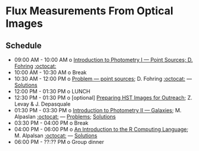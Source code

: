 # Flux Measurements From Optical Images

## Schedule

 * 09:00 AM - 10:00 AM  o  [Introduction to Photometry I — Point Sources; D. Fohring](https://github.com/LSSTC-DSFP/LSSTC-DSFP-Sessions/blob/master/Session5/Day2/introtophotometry.pdf) [:octocat:](https://github.com/fohring)
 * 10:00 AM - 10:30 AM  o  Break
 * 10:30 AM - 12:00 PM  o  [Problem — point sources](https://github.com/LSSTC-DSFP/LSSTC-DSFP-Sessions/blob/master/Session5/Day2/Introduction%20to%20Photometry.ipynb); D. Fohring  [:octocat:](https://github.com/fohring) –– [Solutions](https://github.com/LSSTC-DSFP/LSSTC-DSFP-Sessions/blob/master/Session5/Day2/Introduction%20to%20Photometry-Solutions.ipynb)
 * 12:00 PM - 01:30 PM  o  LUNCH
 * 12:30 PM - 01:30 PM  o  [optional] [Preparing HST Images for Outreach](https://github.com/LSSTC-DSFP/LSSTC-DSFP-Sessions/blob/master/Session5/Day2/HSTOutreachImagingLSSTC.pdf); Z. Levay & J. Depasquale
 * 01:30 PM - 03:30 PM  o  [Introduction to Photometry II — Galaxies](https://github.com/LSSTC-DSFP/LSSTC-DSFP-Sessions/blob/master/Session5/Day2/IntroToPhotometryGalaxies.pdf); M. Alpaslan [:octocat:](https://github.com/malpaslan) –– [Problems](https://github.com/LSSTC-DSFP/LSSTC-DSFP-Sessions/blob/master/Session5/Day2/GalaxyPhotometry.ipynb); [Solutions](https://github.com/LSSTC-DSFP/LSSTC-DSFP-Sessions/blob/master/Session5/Day2/GalaxyPhotometrySolutions.ipynb)
 * 03:30 PM - 04:00 PM  o  Break
 * 04:00 PM - 06:00 PM  o  [An Introduction to the R Computing Language](https://github.com/LSSTC-DSFP/LSSTC-DSFP-Sessions/blob/master/Session5/Day2/IntroToR.ipynb); M. Alpalsan [:octocat:](https://github.com/malpaslan) –– [Solutions](https://github.com/LSSTC-DSFP/LSSTC-DSFP-Sessions/blob/master/Session5/Day2/IntroToRSolutions.ipynb)
 * 06:00 PM - ??:?? PM  o  Group dinner